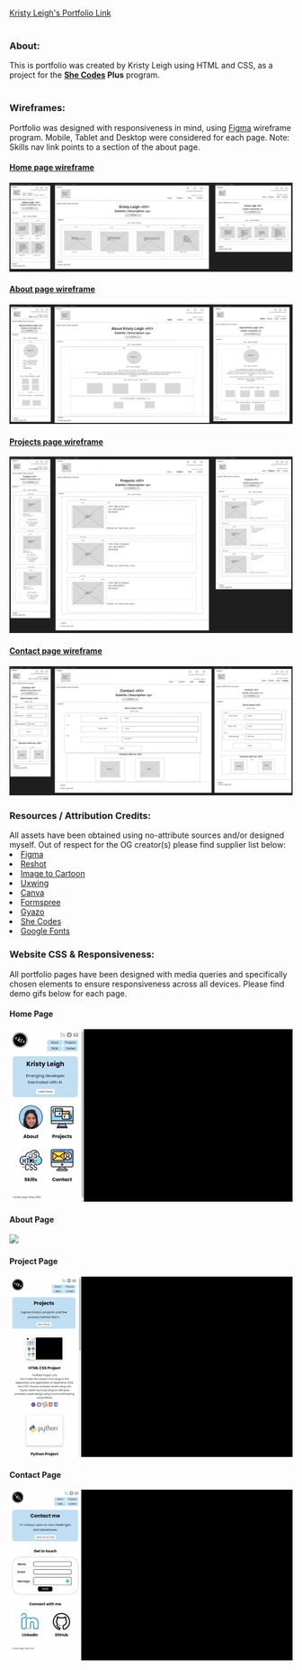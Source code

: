 <br>
<a href="https://ms-kl.github.io/">Kristy Leigh's Portfolio Link</a>
<br>
<br>
<h3>About:</h3>
This is portfolio was created by Kristy Leigh using HTML and CSS, as a project for the <b><a href="https://www.shecodes.com.au/">She Codes</a> Plus</b> program.
<br>
<br>
<h3>Wireframes:</h3>
Portfolio was designed with responsiveness in mind, using <a href="https://www.figma.com/">Figma</a> wireframe program. Mobile, Tablet and Desktop were considered for each page. Note: Skills nav link points to a section of the about page.

<br>
<h4><a href="screenshots/wireframe-homepage.png">Home page wireframe</a></h4>
<img src="Screenshots/wireframe-homepage.png" alt="home page wireframe">

<br>
<h4><a href="screenshots/wireframe-aboutpage.pdf">About page wireframe</a></h4>
<img src="Screenshots/wireframe-aboutpage.png" alt="about page wireframe">

<br>
<h4><a href="screenshots/wireframe-projects.pdf">Projects page wireframe</a></h4>
<img src="Screenshots/wireframe-projectspage.png" alt="project page wireframe">

<br>
<h4><a href="screenshots/wireframe-contactpage.pdf">Contact page wireframe</a></h4>
<img src="Screenshots/wireframe-contactpage.png" alt="contact page wireframe">

<br>
<h3>Resources / Attribution Credits:</h3>
All assets have been obtained using no-attribute sources and/or designed myself.
Out of respect for the OG creator(s) please find supplier list below:
<li><a href="https://www.figma.com/">Figma</a>
<li><a href="https://www.reshot.com/free-svg-icons">Reshot</a>
<li><a href="https://imagetocartoon.com/#cartoonize">Image to Cartoon</a>
<li><a href="https://uxwing.com/license/">Uxwing</a>
<li><a href="https://www.canva.com/">Canva</a>
<li><a href="https://www.formspree.com/">Formspree</a>
<li><a href="https://www.gyazo.com/">Gyazo</a>
<li><a href="https://www.shecodes.com.au/">She Codes</a>
<li><a href="https://fonts.google.com/">Google Fonts</a>

<br>
<h3>Website CSS & Responsiveness:</h3>
All portfolio pages have been designed with media queries and specifically chosen elements to ensure responsiveness across all devices. Please find demo gifs below for each page.

<br>
<h4>Home Page</h4>
<img src="Screenshots/homepage-demo.gif" alt="demo of homepage">

<br>
<h4>About Page</h4>
<img src="Screenshots/about-demo.gif">

<br>
<h4>Project Page</h4>
<img src="Screenshots/projectpage-demo.gif">

<br>
<h4>Contact Page</h4>
<img src="Screenshots/contact-demo.gif">
